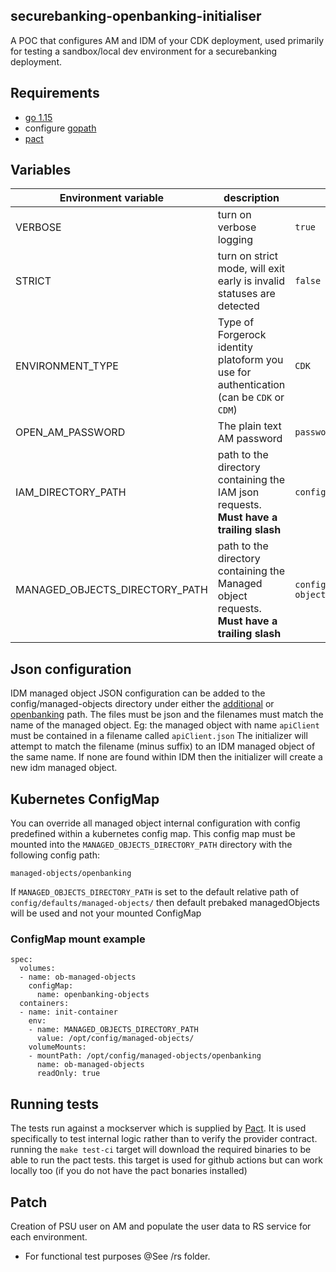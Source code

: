 ## securebanking-openbanking-initialiser
A POC that configures AM and IDM of your CDK deployment, used primarily for testing a sandbox/local dev environment for a securebanking deployment.

## Requirements

- [go 1.15](https://golang.org/doc/install)
- configure [gopath](https://golang.org/doc/gopath_code.html#GOPATH)
- [pact](https://github.com/pact-foundation/pact-go#installation-on-nix)

## Variables

| Environment variable  | description | default |
|-----------------------|-------------|---------|
| VERBOSE               | turn on verbose logging | `true` |
| STRICT                | turn on strict mode, will exit early is invalid statuses are detected | `false` |
| ENVIRONMENT_TYPE      | Type of Forgerock identity platoform you use for authentication (can be `CDK` or `CDM`) | `CDK` |
| OPEN_AM_PASSWORD      | The plain text AM password | `password` |
| IAM_DIRECTORY_PATH    | path to the directory containing the IAM json requests. **Must have a trailing slash** | `config/defaults/` |
| MANAGED_OBJECTS_DIRECTORY_PATH    | path to the directory containing the Managed object requests. **Must have a trailing slash** | `config/defaults/managed-objects/` |

## Json configuration
IDM managed object JSON configuration can be added to the config/managed-objects directory under either the [additional](./config/defaults/managed-objects/additional) or [openbanking](./config/defaults/managed-objects/openbanking) path. The files must be json and the filenames must match the name of the managed object.
Eg: the managed object with name `apiClient` must be contained in a filename called `apiClient.json`
The initializer will attempt to match the filename (minus suffix) to an IDM managed object of the same name. If none are found within IDM then the initializer will create a new idm managed object.

## Kubernetes ConfigMap
You can override all managed object internal configuration with config predefined within a kubernetes config map. This config map must be mounted into the `MANAGED_OBJECTS_DIRECTORY_PATH` directory with the following config path:

`managed-objects/openbanking`

If `MANAGED_OBJECTS_DIRECTORY_PATH` is set to the default relative path of `config/defaults/managed-objects/` then default prebaked managedObjects will be used and not your mounted ConfigMap

### ConfigMap mount example

```
spec:
  volumes:
  - name: ob-managed-objects
    configMap:
      name: openbanking-objects
  containers:
  - name: init-container
    env:
    - name: MANAGED_OBJECTS_DIRECTORY_PATH
      value: /opt/config/managed-objects/
    volumeMounts:
    - mountPath: /opt/config/managed-objects/openbanking
      name: ob-managed-objects
      readOnly: true

```

## Running tests
The tests run against a mockserver which is supplied by [Pact](https://docs.pact.io/). It is used specifically to test internal logic rather than to verify the provider contract.
running the `make test-ci` target will download the required binaries to be able to run the pact tests. this target is used for github actions but can work locally too (if you do not have the pact bonaries installed)

## Patch
Creation of PSU user on AM and populate the user data to RS service for each environment.
- For functional test purposes @See /rs folder.
